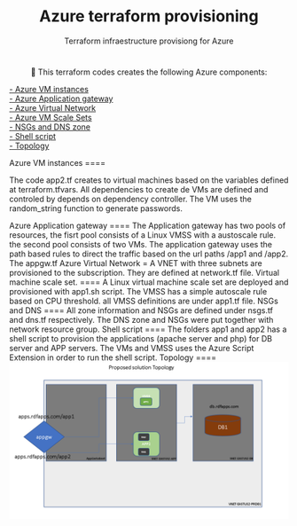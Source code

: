 <h1 align="center">Azure terraform provisioning</h1>

<p align="center">Terraform infraestructure provisiong for Azure</p>

<h1 align="center">
    <a </a>
</h1>
<p align="center">🚀 This terraform codes creates the following Azure components:</p>

 <a href="#VMinstance">- Azure VM instances</a> </br>
 <a href="#Appgw">- Azure Application gateway</a> </br> 
 <a href="#Network">- Azure Virtual Network</a> </br>
 <a href="#VMSS">- Azure VM Scale Sets</a> </br>
 <a href="#DNSNSG">- NSGs and DNS zone</a> </br>
 <a href="#shell">- Shell script</a> </br>
 <a href="#shell">- Topology</a> 

 <a id="VMinstance">
Azure VM instances
====
</a>

The code app2.tf creates to virtual machines based on the variables defined at terraform.tfvars. All dependencies to create de VMs are defined and controled by depends on dependency controller. The VM uses the random_string function to generate passwords.

 <a id="Appgw">
Azure Application gateway
====
</a>
The Application gateway has two pools of resources, the fisrt pool consists of a Linux VMSS with a austoscale rule. the second pool consists of two VMs. The application gateway uses the path based rules to direct the traffic based on the url paths /app1 and /app2. The appgw.tf 

 <a id="Network">
Azure Virtual Network 
=
</a>
A VNET with three  subnets are provisioned to the subscription. They are defined at network.tf file.

 <a id="VMSS">
Virtual machine scale set.
====
</a>
A Linux virtual machine scale set are deployed and provisioned with app1.sh script. The VMSS has a simple autoscale rule based on CPU threshold. all VMSS definitions are under app1.tf file.

 <a id="DNSNSG">
NSGs and DNS 
====
</a>
All zone information and NSGs are defined under nsgs.tf and dns.tf respectively. The DNS zone and NSGs were put together with network resource group.

<a id="shell">
Shell script
==== 
</a>
The folders app1 and app2 has a shell script to provision the applications (apache server and php) for DB server and APP servers. The VMs and VMSS uses the Azure Script Extension in order to run the shell script.

<a id="shell">
Topology
==== 
</a>
<img src="https://raw.githubusercontent.com/olliveirarodolfo/labterra/main/topology.PNG"></img>
